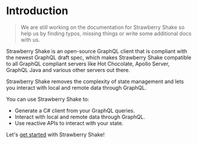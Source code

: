 # Introduction

> We are still working on the documentation for Strawberry Shake so help us by finding typos, missing things or write some additional docs with us.

Strawberry Shake is an open-source GraphQL client that is compliant with the newest GraphQL draft spec, which makes Strawberry Shake compatible to all GraphQL compliant servers like Hot Chocolate, Apollo Server, GraphQL Java and various other servers out there.

Strawberry Shake removes the complexity of state management and lets you interact with local and remote data through GraphQL.

You can use Strawberry Shake to:

- Generate a C# client from your GraphQL queries.
- Interact with local and remote data through GraphQL.
- Use reactive APIs to interact with your state.

Let's [get started](/docs/strawberryshake/get-started) with Strawberry Shake!
